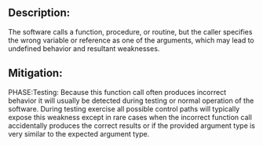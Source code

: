 ## Description:

The software calls a function, procedure, or routine, but the caller specifies the wrong variable or reference as one of the arguments, which may lead to undefined behavior and resultant weaknesses.



## Mitigation:


PHASE:Testing:
Because this function call often produces incorrect behavior it will usually be detected during testing or normal operation of the software. During testing exercise all possible control paths will typically expose this weakness except in rare cases when the incorrect function call accidentally produces the correct results or if the provided argument type is very similar to the expected argument type.

